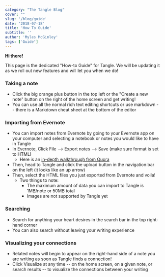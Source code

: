 ```yaml
---
category: "The Tangle Blog"
cover: ""
slug: '/blog/guide'
date: '2018-07-18'
title: 'How To Guide'
subtitle: ''
author: 'Myles McGinley'
tags: ['Guide']
---
```


**Hi there!** 

This page is the dedicated "How-to Guide" for Tangle. We will be updating it as we roll out new features and will let you when we do!

### Taking a note

- Click the big orange plus button in the top left or the "Create a new note" button on the right of the home screen and get writing!
- You can use all the normal rich text editing shortcuts or use markdown -- there is a Markdown cheat sheet at the bottom of the editor  

### Importing from Evernote

- You can import notes from Evernote by going to your Evernote app on your computer and selecting a notebook or notes you would like to have in Tangle
- In Evernote, Click File --> Export notes --> Save (make sure format is set to HTML)
    - Here is an [in-depth walkthrough from Quora](https://www.quora.com/How-can-I-export-Evernote-notes)
- Then, head to Tangle and click the upload button in the navigation bar on the left (it looks like an up arrow)
- Then, select the HTML files you just exported from Evernote and voila!
    - Two things to note:
        - The maximum amount of data you can import to Tangle is 1MB/note or 50MB total
        - Images are not supported by Tangle yet

### Searching

- Search for anything your heart desires in the search bar in the top right-hand corner
- You can also search without leaving your writing experience

 ### Visualizing your connections

- Related notes will begin to appear on the right-hand side of a note you are writing as soon as Tangle finds a connection!
- Click Visualize at any time -- on the home screen, on a given note, or search results -- to visualize the connections between your writing